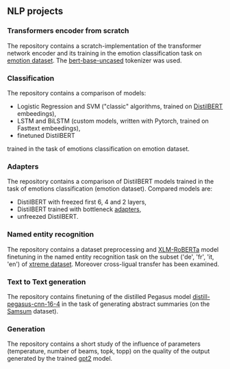 ## NLP projects

### Transformers encoder from scratch
The repository contains a scratch-implementation of the transformer network encoder and its training in the emotion classification task on [emotion dataset](https://huggingface.co/datasets/dair-ai/emotion). The [bert-base-uncased](https://huggingface.co/google-bert/bert-base-uncased) tokenizer was used.


### Classification
The repository contains a comparison of models: 
- Logistic Regression and SVM ("classic" algorithms, trained on [DistilBERT](https://huggingface.co/docs/transformers/en/model_doc/distilbert) embeedings),
- LSTM and BiLSTM (custom models, written with Pytorch, trained on Fasttext embeedings), 
- finetuned DistilBERT

trained in the task of emotions classification on emotion dataset.


### Adapters
The repository contains a comparison of DistilBERT models trained in the task of emotions classification (emotion dataset). Compared models are:
- DistilBERT with freezed first 6, 4 and 2 layers,
- DistilBERT trained with bottleneck [adapters](https://github.com/adapter-hub/adapters),
- unfreezed DistilBERT.


### Named entity recognition
The repository contains a dataset preprocessing and [XLM-RoBERTa](https://huggingface.co/docs/transformers/model_doc/xlm-roberta) model finetuning in the named entity recognition task on the subset ('de', 'fr', 'it, 'en') of [xtreme dataset](https://huggingface.co/datasets/google/xtreme). Moreover cross-ligual transfer has been examined.  


### Text to Text generation
The repository contains finetuning of the distilled Pegasus model [distill-pegasus-cnn-16-4](https://huggingface.co/sshleifer/distill-pegasus-cnn-16-4) in the task of generating abstract summaries (on the [Samsum](https://huggingface.co/datasets/Samsung/samsum) dataset).


### Generation
The repository contains a short study of the influence of parameters (temperature, number of beams, topk, topp) on the quality of the output generated by the trained [gpt2](https://huggingface.co/openai-community/gpt2) model.
